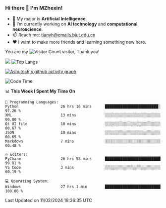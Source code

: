 ### Hi there 👋 I'm MZhexin!

- 💬 My major is **Artificial Intelligence**.
- 🔭 I’m currently working on **AI technology** and **computational neuroscience**.
- 📫 Reach me: <tianyh@emails.bjut.edu.cn> 
- :heart: I want to make more friends and learning something new here.

You are my ![Visitor Count](https://profile-counter.glitch.me/MZhexin/count.svg) visitor, Thank you!

 ![](https://github-readme-stats.vercel.app/api?username=MZhexin&show_icons=true&theme=transparent) ![Top Langs](https://github-readme-stats.vercel.app/api/top-langs/?username=MZhexin&layout=compact&theme=tokyonight) 

[![Ashutosh's github activity graph](https://github-readme-activity-graph.vercel.app/graph?username=MZhexin)](https://github.com/ashutosh00710/github-readme-activity-graph)



<!--START_SECTION:waka-->
![Code Time](http://img.shields.io/badge/Code%20Time-213%20hrs%2046%20mins-blue)

📊 **This Week I Spent My Time On** 

```text
💬 Programming Languages: 
Python                   26 hrs 16 mins      ████████████████████████░   97.26 % 
XML                      13 mins             ░░░░░░░░░░░░░░░░░░░░░░░░░   00.80 % 
Qt UI file               10 mins             ░░░░░░░░░░░░░░░░░░░░░░░░░   00.67 % 
JSON                     10 mins             ░░░░░░░░░░░░░░░░░░░░░░░░░   00.65 % 
Markdown                 7 mins              ░░░░░░░░░░░░░░░░░░░░░░░░░   00.48 % 

🔥 Editors: 
PyCharm                  26 hrs 58 mins      █████████████████████████   99.81 % 
VS Code                  3 mins              ░░░░░░░░░░░░░░░░░░░░░░░░░   00.19 % 

💻 Operating System: 
Windows                  27 hrs 1 min        █████████████████████████   100.00 % 
```


 Last Updated on 11/02/2024 18:36:35 UTC
<!--END_SECTION:waka-->


